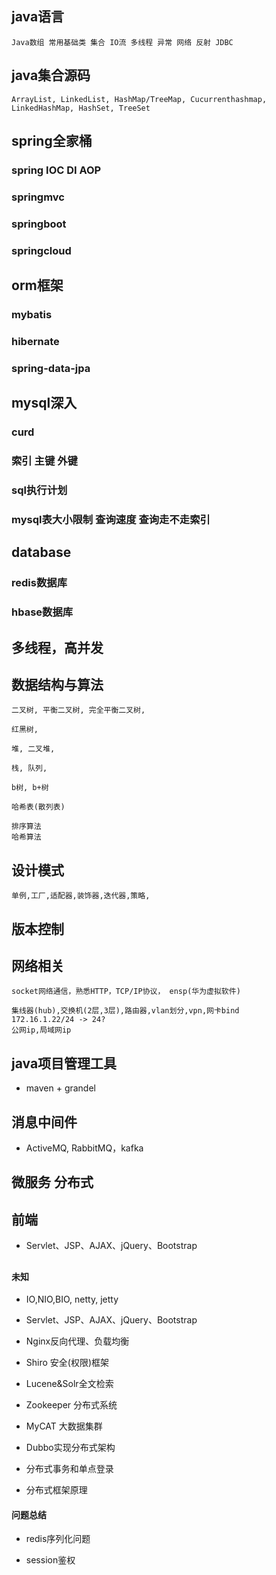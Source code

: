 ## java语言

	Java数组 常用基础类 集合 IO流 多线程 异常 网络 反射 JDBC

## java集合源码

	ArrayList, LinkedList, HashMap/TreeMap, Cucurrenthashmap, LinkedHashMap, HashSet, TreeSet

## spring全家桶

### spring IOC DI AOP

### springmvc

### springboot

### springcloud

## orm框架

### mybatis

### hibernate

### spring-data-jpa

## mysql深入

### curd

### 索引 主键 外键

### sql执行计划

### mysql表大小限制 查询速度 查询走不走索引

## database

### redis数据库

### hbase数据库

## 多线程，高并发

## 数据结构与算法

	二叉树, 平衡二叉树, 完全平衡二叉树, 
			
	红黑树, 
	
	堆, 二叉堆,
	
	栈, 队列, 
	
	b树, b+树
	
	哈希表(散列表)
	
	排序算法
	哈希算法

## 设计模式

	单例,工厂,适配器,装饰器,迭代器,策略,

## 版本控制

## 网络相关

	socket网络通信，熟悉HTTP，TCP/IP协议， ensp(华为虚拟软件)

	集线器(hub),交换机(2层,3层),路由器,vlan划分,vpn,网卡bind
	172.16.1.22/24 -> 24?
	公网ip,局域网ip

## java项目管理工具

- maven + grandel

## 消息中间件

- ActiveMQ, RabbitMQ，kafka

## 微服务 分布式

## 前端

- Servlet、JSP、AJAX、jQuery、Bootstrap

## 



#### 未知

- IO,NIO,BIO, netty, jetty

- Servlet、JSP、AJAX、jQuery、Bootstrap

- Nginx反向代理、负载均衡

- Shiro 安全(权限)框架

- Lucene&Solr全文检索

- Zookeeper 分布式系统

- MyCAT 大数据集群

- Dubbo实现分布式架构

- 分布式事务和单点登录

- 分布式框架原理

#### 问题总结

- redis序列化问题

- session鉴权